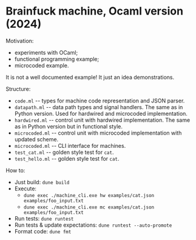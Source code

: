 # Brainfuck machine, Ocaml version (2024)

Motivation:

- experiments with OCaml;
- functional programming example;
- microcoded example.

It is not a well documented example! It just an idea demonstrations.

Structure:

- `code.ml` -- types for machine code representation and JSON parser.
- `datapath.ml` -- data path types and signal handlers. The same as in Python version. Used for hardwired and microcoded implementation.
- `hardwired.ml` -- control unit with hardwired implementation. The same as in Python version but in functional style.
- `microcoded.ml` -- control unit with microcoded implementation with updated scheme.
- `microcoded.ml` -- CLI interface for machines.
- `test_cat.ml` -- golden style test for `cat`.
- `test_hello.ml` -- golden style test for `cat`.

How to:

- Just build: `dune build`
- Execute:
    - `dune exec ./machine_cli.exe hw examples/cat.json examples/foo_input.txt`
    - `dune exec ./machine_cli.exe mc examples/cat.json examples/foo_input.txt`
- Run tests: `dune runtest`
- Run tests & update expectations: `dune runtest --auto-promote`
- Format code: `dune fmt`
